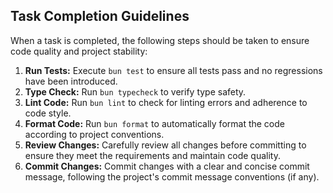 ## Task Completion Guidelines

When a task is completed, the following steps should be taken to ensure code quality and project stability:

1.  **Run Tests:** Execute `bun test` to ensure all tests pass and no regressions have been introduced.
2.  **Type Check:** Run `bun typecheck` to verify type safety.
3.  **Lint Code:** Run `bun lint` to check for linting errors and adherence to code style.
4.  **Format Code:** Run `bun format` to automatically format the code according to project conventions.
5.  **Review Changes:** Carefully review all changes before committing to ensure they meet the requirements and maintain code quality.
6.  **Commit Changes:** Commit changes with a clear and concise commit message, following the project's commit message conventions (if any).